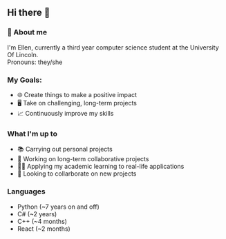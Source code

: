 ## Hi there 👋
### 💬 About me
I'm Ellen, currently a third year computer science student at the University Of Lincoln.      
Pronouns: they/she
### My Goals:
- 🌐 Create things to make a positive impact
- 🖥️ Take on challenging, long-term projects
- 📈 Continuously improve my skills
  
### What I'm up to
- 📚 Carrying out personal projects
- 🙏 Working on long-term collaborative projects
- ✍🏻 Applying my academic learning to real-life applications
- 🤝 Looking to collarborate on new projects

### Languages
- Python (~7 years on and off)
- C# (~2 years)
- C++ (~4 months)
- React (~2 months)
<!--
**ellentaylor827/ellentaylor827** is a ✨ _special_ ✨ repository because its `README.md` (this file) appears on your GitHub profile.

Here are some ideas to get you started:

- 🔭 I’m currently working on ...
- 🌱 I’m currently learning ...
- 👯 I’m looking to collaborate on ...
- 🤔 I’m looking for help with ...
- 💬 Ask me about ...
- 📫 How to reach me: ...
- 😄 Pronouns: ...
- ⚡ Fun fact: ...
-->
